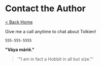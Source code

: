 # Contact the Author

[< Back Home](/)

Give me a call anytime to chat about Tolkien!

`555-555-5555`

**"Váya márië."**

> '"I am in fact a Hobbit in all but size."'